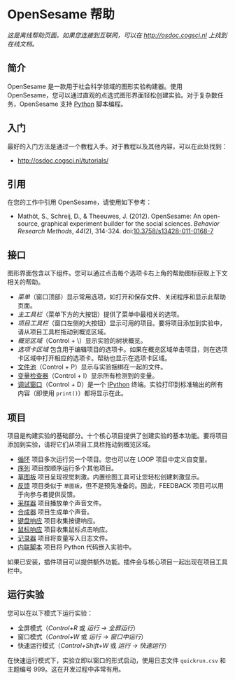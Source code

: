 # OpenSesame 帮助

*这是离线帮助页面。如果您连接到互联网，可以在 <http://osdoc.cogsci.nl> 上找到在线文档。*

## 简介

OpenSesame 是一款用于社会科学领域的图形实验构建器。使用 OpenSesame，您可以通过直观的点选式图形界面轻松创建实验。对于复杂数任务，OpenSesame 支持 [Python] 脚本编程。

## 入门

最好的入门方法是通过一个教程入手。对于教程以及其他内容，可以在此处找到：

- <http://osdoc.cogsci.nl/tutorials/>

## 引用

在您的工作中引用 OpenSesame，请使用如下参考：

- Mathôt, S., Schreij, D., & Theeuwes, J. (2012). OpenSesame: An open-source, graphical experiment builder for the social sciences. *Behavior Research Methods*, *44*(2), 314-324. doi:[10.3758/s13428-011-0168-7](http://dx.doi.org/10.3758/s13428-011-0168-7)

## 接口

图形界面包含以下组件。您可以通过点击每个选项卡右上角的帮助图标获取上下文相关的帮助。

- *菜单*（窗口顶部）显示常用选项，如打开和保存文件、关闭程序和显示此帮助页面。
- *主工具栏*（菜单下方的大按钮）提供了菜单中最相关的选项。
- *项目工具栏*（窗口左侧的大按钮）显示可用的项目。要将项目添加到实验中，请从项目工具栏拖动到概览区域。
- *概览区域*（Control + \\）显示实验的树状概览。
- *选项卡区域* 包含用于编辑项目的选项卡。如果在概览区域单击项目，则在选项卡区域中打开相应的选项卡。帮助也显示在选项卡区域。
- [文件池](opensesame://help.pool)（Control + P）显示与实验捆绑在一起的文件。
-   [变量检查器](opensesame://help.extension.variable_inspector)（Control + I）显示所有检测到的变量。
-   [调试窗口](opensesame://help.stdout)（Control + D）是一个 [IPython] 终端。实验打印到标准输出的所有内容（即使用 `print()`）都将显示在此。

## 项目

项目是构建实验的基础部分。十个核心项目提供了创建实验的基本功能。要将项目添加到实验，请将它们从项目工具栏拖动到概览区域。

- [循环](opensesame://help.loop) 项目多次运行另一个项目。您也可以在 LOOP 项目中定义自变量。
- [序列](opensesame://help.sequence) 项目按顺序运行多个其他项目。
- [草图板](opensesame://help.sketchpad) 项目呈现视觉刺激。内置绘图工具可让您轻松创建刺激显示。
- [反馈](opensesame://help.feedback) 项目类似于 `草图板`，但不是预先准备的。因此，FEEDBACK 项目可以用于向参与者提供反馈。
- [采样器](opensesame://help.sampler) 项目播放单个声音文件。
- [合成器](opensesame://help.synth) 项目生成单个声音。
- [键盘响应](opensesame://help.keyboard_response) 项目收集按键响应。
- [鼠标响应](opensesame://help.mouse_response) 项目收集鼠标点击响应。
- [记录器](opensesame://help.logger) 项目将变量写入日志文件。
- [内联脚本](opensesame://help.inline_script) 项目将 Python 代码嵌入实验中。

如果已安装，插件项目可以提供额外功能。插件会与核心项目一起出现在项目工具栏中。

## 运行实验

您可以在以下模式下运行实验：

- 全屏模式（*Control+R* 或 *运行 -> 全屏运行*）
- 窗口模式（*Control+W* 或 *运行 -> 窗口中运行*）
- 快速运行模式（*Control+Shift+W* 或 *运行 -> 快速运行*）

在快速运行模式下，实验立即以窗口的形式启动，使用日志文件 `quickrun.csv` 和主题编号 999。这在开发过程中非常有用。

[python]: http://www.python.org/
[ipython]: http://www.ipython.org/